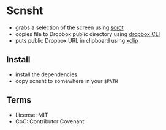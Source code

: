# Scnsht

* grabs a selection of the screen using [scrot](http://www.linuxbrit.co.uk/scrot/)
* copies file to Dropbox public directory using [dropbox CLI](https://www.dropbox.com/en_GB/install?os=lnx)
* puts public Dropbox URL in clipboard using [xclip](http://linux.die.net/man/1/xclip)

## Install

* install the dependencies
* copy scnsht to somewhere in your `$PATH`

## Terms

* License: MIT
* CoC: Contributor Covenant
